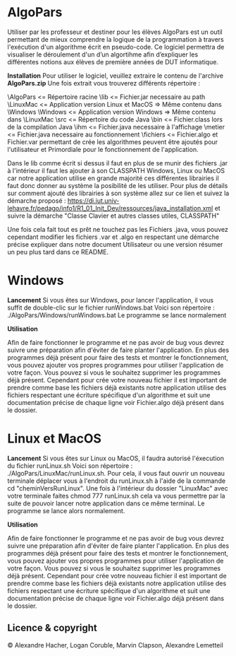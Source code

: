 # AlgoPars

Utiliser par les professeur et destiner pour les élèves AlgoPars est un outil permettant de mieux comprendre la logique de la programmation à travers l'exécution d'un algorithme écrit en pseudo-code. 
Ce logiciel permettra de visualiser le déroulement d'un d’un algortihme afin d’expliquer les différentes notions aux élèves de première années de DUT informatique.

**Installation** 
Pour utiliser le logiciel, veuillez extraire le contenu de l'archive **AlgoPars.zip** 
Une fois extrait vous trouverez différents répertoire :

\AlgoPars <= Répertoire racine
	\lib <= Fichier.jar necessaire au path 
	\LinuxMac <= Application version Linux et MacOS => Même contenu dans \Windows 
	\Windows <= Application version Windows => Même contenu dans \LinuxMac 
		\src <= Répertoire du code Java 
		\bin <= Fichier.class lors de la compilation Java 
			\ihm <= Fichier.java necessaire à l'affichage 
			\metier <= Fichier.java necessaire au fonctionnement
			\fichiers <= Fichier.algo et Fichier.var permettant de crée les algorithmes peuvent être ajoutés pour l'utilisateur et Primordiale pour le fonctionnement de l'application.

Dans le lib comme écrit si dessus il faut en plus de se munir des fichiers .jar à l'intérieur il faut les ajouter à son CLASSPATH Windows, Linux ou MacOS car notre application utilise en grande majorité ces différentes librairies il faut donc donner au système la posibilité de les utiliser. Pour plus de détails sur comment ajouté des librairies à son système allez sur ce lien et suivez la
démarche proposé : https://di.iut.univ-lehavre.fr/pedago/info1/R1_01_Init_Dev/ressources/java_installation.xml et suivre la démarche "Classe Clavier et autres classes utiles, CLASSPATH"

Une fois cela fait tout es prêt ne touchez pas les Fichiers .java, vous pouvez cependant modifier les fichiers .var et .algo en respectant une démarche précise expliquer dans notre document Utilisateur ou une version résumer un peu plus tard dans ce README.

# Windows
**Lancement** 
Si vous êtes sur Windows, pour lancer l'application, il vous suffit de double-clic sur le fichier runWindows.bat Voici son répertoire : ./AlgoPars/Windows/runWindows.bat
Le programme se lance normalement 

**Utilisation**

Afin de faire fonctionner le programme et ne pas avoir de bug vous devrez suivre une préparation afin d'éviter de faire planter l'application. En plus des programmes déjà présent pour faire des tests et montrer le fonctionnement, vous pouvez ajouter vos propres programmes pour utiliser l'application de votre façon. Vous pouvez si vous le souhaitez supprimer les programmes déjà présent.
Cependant pour crée votre nouveau fichier il est important de prendre comme base les fichiers déjà existants notre application utilise des fichiers respectant une écriture spécifique d'un algorithme et suit une documentation précise de chaque ligne voir Fichier.algo déjà présent dans le dossier.

# Linux et MacOS
**Lancement** 
Si vous êtes sur Linux ou MacOS, il faudra autorisé l'éxecution du fichier runLinux.sh Voici son répertoire : ./AlgoPars/LinuxMac/runLinux.sh. Pour cela, il vous faut ouvrir un nouveau terminale
déplacer vous à l'endroit du runLinux.sh à l'aide de la commande cd "cheminVersRunLinux". Une fois à l'intérieur du dossier "LinuxMac" avec votre terminale faites chmod 777 runLinux.sh cela va vous
permettre par la suite de pouvoir lancer notre application dans ce même terminal.
Le programme se lance alors normalement.

**Utilisation**

Afin de faire fonctionner le programme et ne pas avoir de bug vous devrez suivre une préparation afin d'éviter de faire planter l'application. En plus des programmes déjà présent pour faire des tests et montrer le fonctionnement, vous pouvez ajouter vos propres programmes pour utiliser l'application de votre façon. Vous pouvez si vous le souhaitez supprimer les programmes déjà présent.
Cependant pour crée votre nouveau fichier il est important de prendre comme base les fichiers déjà existants notre application utilise des fichiers respectant une écriture spécifique d'un algorithme et suit une documentation précise de chaque ligne voir Fichier.algo déjà présent dans le dossier.

## Licence & copyright

© Alexandre Hacher, Logan Coruble, Marvin Clapson, Alexandre Lemetteil
